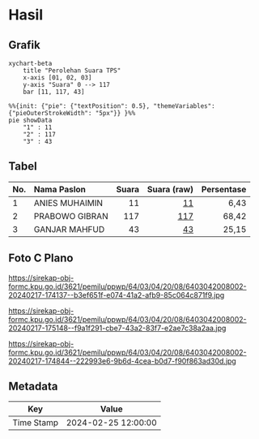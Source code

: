 # Hasil

## Grafik

```mermaid
xychart-beta
    title "Perolehan Suara TPS"
    x-axis [01, 02, 03]
    y-axis "Suara" 0 --> 117
    bar [11, 117, 43]
```

```mermaid
%%{init: {"pie": {"textPosition": 0.5}, "themeVariables": {"pieOuterStrokeWidth": "5px"}} }%%
pie showData
    "1" : 11
    "2" : 117
    "3" : 43
```

## Tabel

| No. | Nama Paslon    | Suara | Suara (raw) | Persentase |
|:--- |:-------------- | -----:| -----------:| ----------:|
| 1   | ANIES MUHAIMIN | 11    | [11][p-1]   | 6,43       |
| 2   | PRABOWO GIBRAN | 117   | [117][p-2]  | 68,42      |
| 3   | GANJAR MAHFUD  | 43    | [43][p-3]   | 25,15      |


[p-1]: https://github.com/gigit-pemilu/pemilu-2024-64-kalimantan-timur/blob/main/pilpres/hitung-suara/sub/64-kalimantan-timur/sub/03-berau/sub/04-segah/sub/2008-pandan-sari/sub/002-tps/sub/paslon-1.txt
[p-2]: https://github.com/gigit-pemilu/pemilu-2024-64-kalimantan-timur/blob/main/pilpres/hitung-suara/sub/64-kalimantan-timur/sub/03-berau/sub/04-segah/sub/2008-pandan-sari/sub/002-tps/sub/paslon-2.txt
[p-3]: https://github.com/gigit-pemilu/pemilu-2024-64-kalimantan-timur/blob/main/pilpres/hitung-suara/sub/64-kalimantan-timur/sub/03-berau/sub/04-segah/sub/2008-pandan-sari/sub/002-tps/sub/paslon-3.txt

## Foto C Plano

https://sirekap-obj-formc.kpu.go.id/3621/pemilu/ppwp/64/03/04/20/08/6403042008002-20240217-174137--b3ef651f-e074-41a2-afb9-85c064c871f9.jpg

https://sirekap-obj-formc.kpu.go.id/3621/pemilu/ppwp/64/03/04/20/08/6403042008002-20240217-175148--f9a1f291-cbe7-43a2-83f7-e2ae7c38a2aa.jpg

https://sirekap-obj-formc.kpu.go.id/3621/pemilu/ppwp/64/03/04/20/08/6403042008002-20240217-174844--222993e6-9b6d-4cea-b0d7-f90f863ad30d.jpg


## Metadata

| Key        | Value               |
| ---------- | ------------------- |
| Time Stamp | 2024-02-25 12:00:00 |




